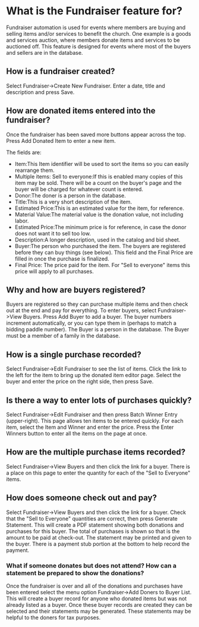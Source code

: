 # What is the Fundraiser feature for?

Fundraiser automation is used for events where members are buying and selling items and/or services to benefit the church. One example is a goods and services auction, where members donate items and services to be auctioned off. This feature is designed for events where most of the buyers and sellers are in the database.

## How is a fundraiser created?

Select Fundraiser->Create New Fundraiser. Enter a date, title and description and press Save.

## How are donated items entered into the fundraiser?

Once the fundraiser has been saved more buttons appear across the top. Press Add Donated Item to enter a new item.

The fields are:

- Item:This Item identifier will be used to sort the items so you can easily rearrange them.
- Multiple items: Sell to everyone:If this is enabled many copies of this item may be sold. There will be a count on the buyer's page and the buyer will be charged for whatever count is entered.
- Donor:The doner is a person in the database.
- Title:This is a very short description of the item.
- Estimated Price:This is an estimated value for the item, for reference.
- Material Value:The material value is the donation value, not including labor.
- Estimated Price:The minimum price is for reference, in case the donor does not want it to sell too low.
- Description:A longer description, used in the catalog and bid sheet.
- Buyer:The person who purchased the item. The buyers are registered before they can buy things (see below). This field and the Final Price are filled in once the purchase is finalized.
- Final Price: The price paid for the item. For "Sell to everyone" items this price will apply to all purchases.

## Why and how are buyers registered?

Buyers are registered so they can purchase multiple items and then check out at the end and pay for everything. To enter buyers, select Fundraiser->View Buyers. Press Add Buyer to add a buyer. The buyer numbers increment automatically, or you can type them in (perhaps to match a bidding paddle number). The Buyer is a person in the database. The Buyer must be a member of a family in the database.

## How is a single purchase recorded?

Select Fundraiser->Edit Fundraiser to see the list of items. Click the link to the left for the item to bring up the donated item editor page. Select the buyer and enter the price on the right side, then press Save.

## Is there a way to enter lots of purchases quickly?

Select Fundraiser->Edit Fundraiser and then press Batch Winner Entry (upper-right). This page allows ten items to be entered quickly. For each item, select the Item and Winner and enter the price. Press the Enter Winners button to enter all the items on the page at once.

## How are the multiple purchase items recorded?

Select Fundraiser->View Buyers and then click the link for a buyer. There is a place on this page to enter the quantity for each of the "Sell to Everyone" items.

## How does someone check out and pay?

Select Fundraiser->View Buyers and then click the link for a buyer. Check that the "Sell to Everyone" quantities are correct, then press Generate Statement. This will create a PDF statement showing both donations and purchases for this buyer. The total of purchases is shown so that is the amount to be paid at check-out. The statement may be printed and given to the buyer. There is a payment stub portion at the bottom to help record the payment.

### What if someone donates but does not attend? How can a statement be prepared to show the donations?
Once the fundraiser is over and all of the donations and purchases have been entered select the menu option Fundraiser->Add Doners to Buyer List. This will create a buyer record for anyone who donated items but was not already listed as a buyer. Once these buyer records are created they can be selected and their statements may be generated. These statements may be helpful to the doners for tax purposes.
